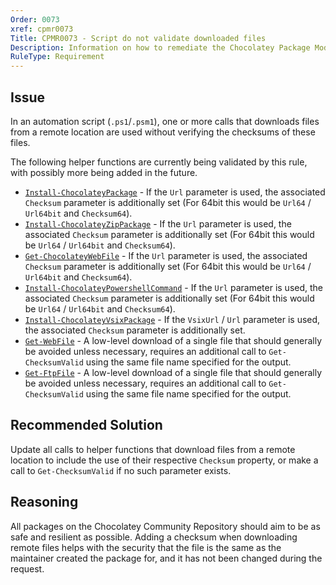 ```yaml
---
Order: 0073
xref: cpmr0073
Title: CPMR0073 - Script do not validate downloaded files
Description: Information on how to remediate the Chocolatey Package Moderation Rule 0073
RuleType: Requirement
---
```


<?! Include "../../../../../shared/package-validator-rule-requirement.txt" /?>

## Issue

In an automation script (`.ps1`/`.psm1`), one or more calls that downloads files from a remote location are used without verifying the checksums of these files.

The following helper functions are currently being validated by this rule, with possibly more being added in the future.

- [`Install-ChocolateyPackage`](xref:install-chocolateypackage) - If the `Url` parameter is used, the associated `Checksum` parameter is additionally set (For 64bit this would be `Url64` / `Url64bit` and `Checksum64`).
- [`Install-ChocolateyZipPackage`](xref:install-chocolateyzippackage) - If the `Url` parameter is used, the associated `Checksum` parameter is additionally set (For 64bit this would be `Url64` / `Url64bit` and `Checksum64`).
- [`Get-ChocolateyWebFile`](xref:get-chocolateywebfile) - If the `Url` parameter is used, the associated `Checksum` parameter is additionally set (For 64bit this would be `Url64` / `Url64bit` and `Checksum64`).
- [`Install-ChocolateyPowershellCommand`](xref:install-chocolateypowershellcommand) - If the `Url` parameter is used, the associated `Checksum` parameter is additionally set (For 64bit this would be `Url64` / `Url64bit` and `Checksum64`).
- [`Install-ChocolateyVsixPackage`](xref:install-chocolateyvsixpackage) - If the `VsixUrl` / `Url` parameter is used, the associated `Checksum` parameter is additionally set.
- [`Get-WebFile`](xref:get-webfile) - A low-level download of a single file that should generally be avoided unless necessary, requires an additional call to `Get-ChecksumValid` using the same file name specified for the output.
- [`Get-FtpFile`](xref:get-ftpfile) - A low-level download of a single file that should generally be avoided unless necessary, requires an additional call to `Get-ChecksumValid` using the same file name specified for the output.

## Recommended Solution

Update all calls to helper functions that download files from a remote location to include the use of their respective `Checksum` property, or make a call to `Get-ChecksumValid` if no such parameter exists.

## Reasoning

All packages on the Chocolatey Community Repository should aim to be as safe and resilient as possible.
Adding a checksum when downloading remote files helps with the security that the file is the same as the maintainer created the package for, and it has not been changed during the request.